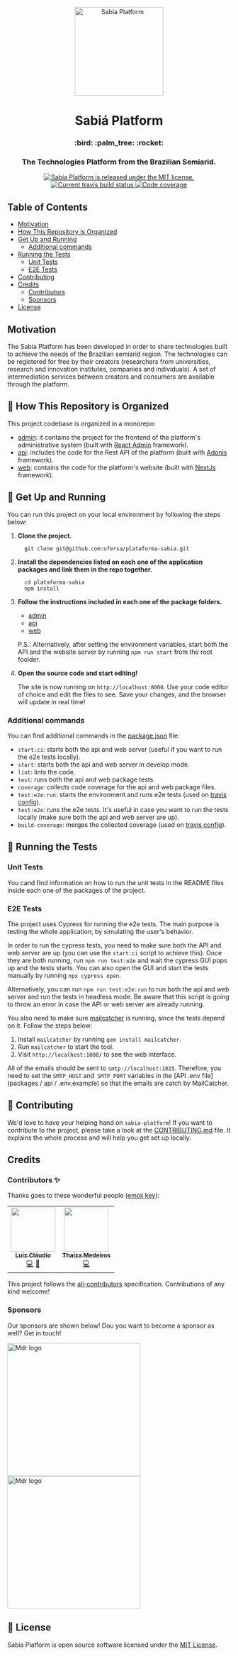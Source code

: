 <p align="center">
  <a href="https://sabia-testing.herokuapp.com">
    <img alt="Sabia Platform" src="https://user-images.githubusercontent.com/12154623/89719334-9f10e980-d99d-11ea-9f57-c80e8a422a0f.png" width="200" />
  </a>
</p>
<h1 align="center">
  Sabiá Platform
</h1>

<h3 align="center">
  :bird: :palm_tree: :rocket:
</h3>
<h3 align="center">
  The Technologies Platform from the Brazilian Semiarid.
</h3>
<p align="center">
  <a href="https://github.com/ufersa/plataforma-sabia/blob/master/LICENSE">
    <img src="https://img.shields.io/badge/license-MIT-green.svg" alt="Sabia Platform is released under the MIT license." />
  </a>
  <a href="https://travis-ci.com/ufersa/plataforma-sabia">
    <img src="https://travis-ci.com/ufersa/plataforma-sabia.svg?branch=master" alt="Current travis build status" />
  </a>
  <a href="https://coveralls.io/github/ufersa/plataforma-sabia?branch=master">
    <img src="https://coveralls.io/repos/github/ufersa/plataforma-sabia/badge.svg?branch=master" alt="Code coverage" />
  </a>
</p>

## Table of Contents

- [Motivation](#motivation)
- [How This Repository is Organized](#file_folder-how-this-repository-is-organized)
- [Get Up and Running](#rocket-get-up-and-running)
  - [Additional commands](#additional-commands)
- [Running the Tests](#test_tube-running-the-tests)
  - [Unit Tests](#unit-tests)
  - [E2E Tests](#e2e-tests)
- [Contributing](#handshake-contributing)
- [Credits](#credits)
  - [Contributors](#contributors)
  - [Sponsors](#sponsors)
- [License](#memo-license)

## Motivation

The Sabia Platform has been developed in order to share technologies built to achieve the needs of the Brazilian semiarid region. The technologies can be registered for free by their creators (researchers from universities, research and innovation institutes, companies and individuals). A set of intermediation services between creators and consumers are available through the platform.

## :file_folder: How This Repository is Organized

This project codebase is organized in a monorepo:

- [admin](packages/admin): it contains the project for the frontend of the platform's administrative system (built with [React Admin](https://marmelab.com/react-admin/) framework).
- [api](packages/api): includes the code for the Rest API of the platform (built with [Adonis](https://adonisjs.com/) framework).
- [web](packages/web): contains the code for the platform's website (built with [NextJs](https://nextjs.org/) framework).

## :rocket: Get Up and Running
You can run this project on your local environment by following the steps below:

1. **Clone the project.**
    ```shell
      git clone git@github.com:ufersa/plataforma-sabia.git
    ```

2. **Install the dependencies listed on each one of the application packages and link them in the repo together.**
    ```shell
      cd plataforma-sabia
      npm install
    ```

3. **Follow the instructions included in each one of the package folders.**
    - [admin](packages/admin)
    - [api](packages/api)
    - [web](packages/web)

    P.S.: Alternatively, after setting the environment variables, start both the API and the website server by running `npm run start` from the root foolder.

4. **Open the source code and start editing!**

    The site is now running on `http://localhost:8000`. Use your code editor of choice and edit the files to see. Save your changes, and the browser will update in real time!

### Additional commands

You can find additional commands in the [package.json](package.json) file:
- `start:ci`: starts both the api and web server (useful if you want to run the e2e tests locally).
- `start`: starts both the api and web server in develop mode.
- `lint`: lints the code.
- `test`: runs both the api and web package tests.
- `coverage`: collects code coverage for the api and web package files.
- `test:e2e:run`: starts the environment and runs e2e tests (used on [travis config](.travis.yml)).
- `test:e2e`: runs the e2e tests. It's useful in case you want to run the tests locally (make sure both the api and web server are up).
- `build-coverage`: merges the collected coverage (used on [travis config](.travis.yml)).

## :test_tube: Running the Tests

### Unit Tests

You cand find information on how to run the unit tests in the README files inside each one of the packages of the project.

### E2E Tests

The project uses Cypress for running the e2e tests. The main purpose is testing the whole application, by simulating the user's behavior.

In order to run the cypress tests, you need to make sure both the API and web server are up (you can use the `start:ci` script to achieve this). Once they are both running, run `npm run test:e2e` and wait the cypress GUI pops up and the tests starts. You can also open the GUI and start the tests manually by running `npx cypress open`.

Alternatively, you can run `npm run test:e2e:run` to run both the api and web server and run the tests in headless mode. Be aware that this script is going to throw an error in case the API or web server are already running.

You also need to make sure [mailcatcher](https://mailcatcher.me/) is running, since the tests depend on it. Follow the steps below:

1. Install `mailcatcher` by running `gem install mailcatcher`.
2. Run `mailcatcher` to start the tool.
3. Visit `http://localhost:1080/` to see the web interface.

All of the emails should be sent to `smtp://localhost:1025`. Therefore, you need to set the `SMTP_HOST` and` SMTP_PORT` variables in the [API .env file] (packages / api / .env.example) so that the emails are catch by MailCatcher.

## :handshake: Contributing

We'd love to have your helping hand on `sabia-platform`! If you want to contribute to the project, please take a look at the [CONTRIBUTING.md](CONTRIBUTING.md) file. It explains the whole process and will help you get set up locally.

## Credits


### Contributors ✨

Thanks goes to these wonderful people ([emoji key](https://allcontributors.org/docs/en/emoji-key)):

<!-- ALL-CONTRIBUTORS-LIST:START - Do not remove or modify this section -->
<!-- prettier-ignore-start -->
<!-- markdownlint-disable -->
<table>
  <tr>
    <td align="center"><a href="https://lcnogueira.com"><img src="https://avatars0.githubusercontent.com/u/12154623?v=4" width="100px;" alt=""/><br /><sub><b>Luiz Cláudio</b></sub></a><br /><a href="https://github.com/ufersa/plataforma-sabia/commits?author=lcnogueira" title="Code">💻</a> <a href="https://github.com/ufersa/plataforma-sabia/commits?author=lcnogueira" title="Documentation">📖</a></td>
    <td align="center"><a href="https://www.linkedin.com/in/thaiza-medeiros-734aa9150/"><img src="https://avatars0.githubusercontent.com/u/23063152?v=4" width="100px;" alt=""/><br /><sub><b>Thaiza Medeiros</b></sub></a><br /><a href="https://github.com/ufersa/plataforma-sabia/commits?author=ThaiMedeiros" title="Code">💻</a></td>
  </tr>
</table>

<!-- markdownlint-enable -->
<!-- prettier-ignore-end -->
<!-- ALL-CONTRIBUTORS-LIST:END -->

This project follows the [all-contributors](https://github.com/all-contributors/all-contributors) specification. Contributions of any kind welcome!

### Sponsors

Our sponsors are shown below! Dou you want to become a sponsor as well? Get in touch!

<a href="https://www.mdr.gov.br" target="_blank">
  <img src="https://pbs.twimg.com/profile_banners/281544249/1546963897/1500x500" alt="Mdr logo" width="300"/>
</a>
<a href="https://ufersa.edu.br" target="_blank">
  <img src="https://assecom.ufersa.edu.br/wp-content/uploads/sites/24/2018/01/assinatura_completa_cor_RGB.png" alt="Mdr logo" width="300"/>
</a>

## :memo: License

Sabia Platform is open source software licensed under the [MIT License](LICENSE).